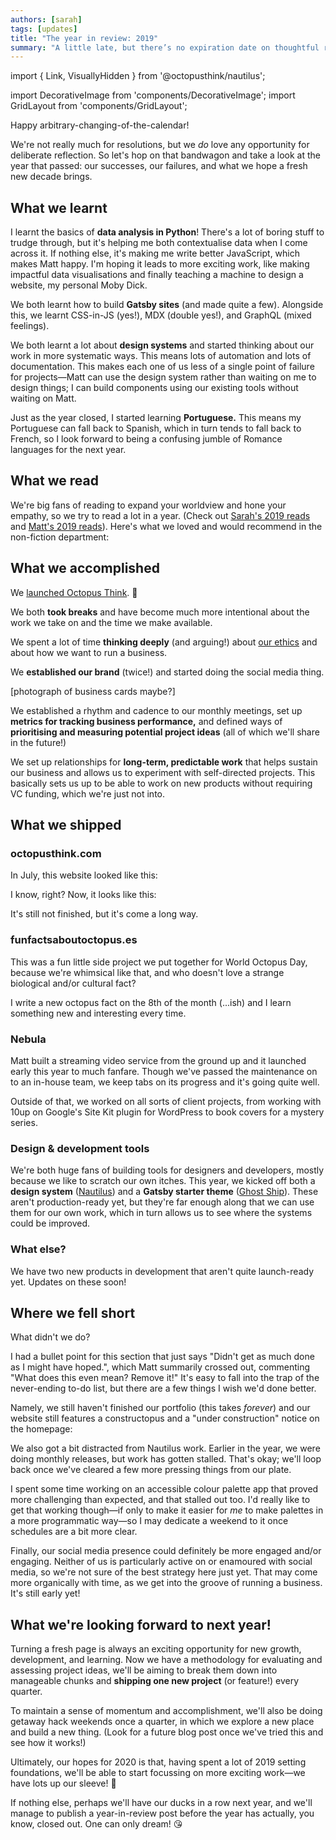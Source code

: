```yaml
---
authors: [sarah]
tags: [updates]
title: "The year in review: 2019"
summary: "A little late, but there’s no expiration date on thoughtful reflection, right? We take the opportunity to review our first (short!) year in business: what we accomplished, what we didn’t, and where we’re headed next."
---
```


import { Link, VisuallyHidden } from '@octopusthink/nautilus';

import DecorativeImage from 'components/DecorativeImage';
import GridLayout from 'components/GridLayout';


Happy arbitrary-changing-of-the-calendar!

We're not really much for resolutions, but we _do_ love any opportunity for deliberate reflection. So let's hop on that bandwagon and take a look at the year that passed: our successes, our failures, and what we hope a fresh new decade brings.

## What we learnt

I learnt the basics of **data analysis in Python**! There's a lot of boring stuff to trudge through, but it's helping me both contextualise data when I come across it. If nothing else, it's making me write better JavaScript, which makes Matt happy. I'm hoping it leads to more exciting work, like making impactful data visualisations and finally teaching a machine to design a website, my personal Moby Dick. 

We both learnt how to build **Gatsby sites** (and made quite a few). Alongside this, we learnt CSS-in-JS (yes!), MDX (double yes!), and GraphQL (mixed feelings).

We both learnt a lot about **design systems** and started thinking about our work in more systematic ways. This means lots of automation and lots of documentation. This makes each one of us less of a single point of failure for projects—Matt can use the design system rather than waiting on me to design things; I can build components using our existing tools without waiting on Matt.

Just as the year closed, I started learning **Portuguese.** This means my Portuguese can fall back to Spanish, which in turn tends to fall back to French, so I look forward to being a confusing jumble of Romance languages for the next year.

## What we read

We're big fans of reading to expand your worldview and hone your empathy, so we try to read a lot in a year. (Check out [Sarah's 2019 reads](https://www.goodreads.com/user/year_in_books/2019/1074071) and [Matt's 2019 reads](https://www.goodreads.com/user/year_in_books/2019/74561969)). Here's what we loved and would recommend in the non-fiction department:

<GridLayout columns="4" gap="4.0">
    <Link __unstyled as="a" href="https://www.goodreads.com/book/show/39644200-mismatch"><DecorativeImage alt="Mismatch: How Inclusion Shapes Design, by Kat Holmes" image="book-mismatch.jpg" noMargin /></Link>
    <Link __unstyled as="a" href="https://www.goodreads.com/book/show/40062678-no-hard-feelings"><DecorativeImage alt="No Hard Feelings: Emotions at Work, by Liz Fosslien & Mollie West Duffy" image="book-no-hard-feelings.jpg" noMargin /></Link>
    <Link __unstyled as="a" href="https://www.goodreads.com/book/show/35988535-tell-me-how-it-ends"><DecorativeImage alt="Tell Me How it Ends: An Essay in Forty Questions, by Valeria Luiselli" image="book-tell-me-how-it-ends.jpg" noMargin /></Link>
    <Link __unstyled as="a" href="https://www.goodreads.com/book/show/28957268-queer"><DecorativeImage alt="Queer: A Graphic History, by  Meg-John Barker & Julia Scheele" image="book-queer-a-graphic-history.jpg" noMargin /></Link>
    <Link __unstyled as="a" href="https://www.goodreads.com/book/show/40876575-utopia-for-realists"><DecorativeImage alt=" Utopia for Realists: How We Can Build the Ideal World, by Rutger Bregman" image="book-utopia-for-realists.jpg" noMargin /></Link>
    <Link __unstyled as="a" href="https://www.goodreads.com/book/show/44282599-trick-mirror"><DecorativeImage alt=" Trick Mirror: Reflections on Self-Delusion, by Jia Tolentino" image="book-trick-mirror.jpg" noMargin /></Link>
    <Link __unstyled as="a" href="https://www.goodreads.com/book/show/29484759-the-rise-of-the-robots"><DecorativeImage alt=" The Rise of the Robots: Technology and the Threat of Mass Unemployment, by Martin Ford" image="book-the-rise-of-the-robots.jpg" noMargin /></Link>
    <Link __unstyled as="a" href="https://www.goodreads.com/book/show/35610830-wtf"><DecorativeImage alt="WTF?: What's the Future and Why It's Up to Us, by Tim O'Reilly" image="book-wtf.jpg" noMargin /></Link>
</GridLayout>


## What we accomplished

We [launched Octopus Think](http://localhost:8000/blog/2019-09-21-introducing-octopus-think). 🎊

We both **took breaks** and have become much more intentional about the work we take on and the time we make available.

We spent a lot of time **thinking deeply** (and arguing!) about [our ethics](https://octopusthink.com/blog/2019-11-22-ethics-at-the-heart-of-business) and about how we want to run a business.

We **established our brand** (twice!) and started doing the social media thing. 

[photograph of business cards maybe?]

We established a rhythm and cadence to our monthly meetings, set up **metrics for tracking business performance,** and defined ways of **prioritising and measuring potential project ideas** (all of which we'll share in the future!)

We set up relationships for **long-term, predictable work** that helps sustain our business and allows us to experiment with self-directed projects. This basically sets us up to be able to work on new products without requiring VC funding, which we're just not into.

## What we shipped

### octopusthink.com

In July, this website looked like this:

<DecorativeImage alt="Screenshots of octopusthink.com looking quite plain. No logo, just black text on a white background, and no real visual flair at all." image="octopusthink.com-july-2019.png" background />

I know, right? Now, it looks like this:

<DecorativeImage alt="Screenshots of octopusthink.com looking a bit flashier. There's a logo, and some panel sections, and even a waving octopus arm on the contact page." image="octopusthink.com-december-2019.png" background />

It's still not finished, but it's come a long way.

### funfactsaboutoctopus.es

This was a fun little side project we put together for World Octopus Day, because we're whimsical like that, and who doesn't love a strange biological and/or cultural fact?

<Link __unstyled as="a" href="https://funfactaboutoctopus.es"><DecorativeImage alt="Screenshots of a website showing octopus facts next to public-domain illustrations of octopuses." image="funfactsaboutoctopus.es.png" background /></Link>

I write a new octopus fact on the 8th of the month (...ish) and I learn something new and interesting every time.

### Nebula

Matt built a streaming video service from the ground up and it launched early this year to much fanfare. Though we've passed the maintenance on to an in-house team, we keep tabs on its progress and it's going quite well.

<Link __unstyled as="a" href="https://watchnebula.com/"><DecorativeImage alt="Screenshots of Nebula, a video streaming app." image="nebula-device-mockup.png" background /></Link>

Outside of that, we worked on all sorts of client projects, from working with 10up on Google's Site Kit plugin for WordPress to book covers for a mystery series.

### Design & development tools

We're both huge fans of building tools for designers and developers, mostly because we like to scratch our own itches. This year, we kicked off both a **design system** ([Nautilus](https://nautilus.octopusthink.com)) and a **Gatsby starter theme** ([Ghost Ship](https://github.com/octopusthink/ghost-ship)). These aren't production-ready yet, but they're far enough along that we can use them for our own work, which in turn allows us to see where the systems could be improved. 

### What else?

We have two new products in development that aren't quite launch-ready yet. Updates on these soon!

## Where we fell short

What didn't we do?

I had a bullet point for this section that just says "Didn't get as much done as I might have hoped.", which Matt summarily crossed out, commenting "What does this even mean? Remove it!" It's easy to fall into the trap of the never-ending to-do list, but there are a few things I wish we'd done better.

Namely, we still haven't finished our portfolio (this takes *forever*) and our website still features a constructopus and a "under construction" notice on the homepage:

<DecorativeImage alt="A pencil drawing of an octopus wearing a construction hat and safety goggles." image="construction-sketch-transparent.png" />

We also got a bit distracted from Nautilus work. Earlier in the year, we were doing monthly releases, but work has gotten stalled. That's okay; we'll loop back once we've cleared a few more pressing things from our plate.

I spent some time working on an accessible colour palette app that proved more challenging than expected, and that stalled out too. I'd really like to get that working though—if only to make it easier for *me* to make palettes in a more programmatic way—so I may dedicate a weekend to it once schedules are a bit more clear.

Finally, our social media presence could definitely be more engaged and/or engaging. Neither of us is particularly active on or enamoured with social media, so we're not sure of the best strategy here just yet. That may come more organically with time, as we get into the groove of running a business. It's still early yet!

## What we're looking forward to next year!

Turning a fresh page is always an exciting opportunity for new growth, development, and learning. Now we have a methodology for evaluating and assessing project ideas, we'll be aiming to break them down into manageable chunks and **shipping one new project** (or feature!) every quarter.

To maintain a sense of momentum and accomplishment, we'll also be doing getaway hack weekends once a quarter, in which we explore a new place and build a new thing. (Look for a future blog post once we've tried this and see how it works!)

Ultimately, our hopes for 2020 is that, having spent a lot of 2019 setting foundations, we'll be able to start focussing on more exciting work—we have lots up our sleeve! 🎩

If nothing else, perhaps we'll have our ducks in a row next year, and we'll manage to publish a year-in-review post before the year has actually, you know, closed out. One can only dream! 😘
